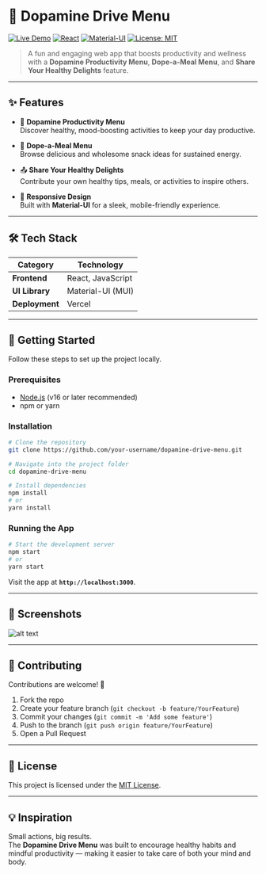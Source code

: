 # 🌟 Dopamine Drive Menu

[![Live Demo](https://img.shields.io/badge/Live%20Demo-Online-brightgreen?style=for-the-badge)](https://dopamine-drive-menu.vercel.app/)
[![React](https://img.shields.io/badge/React-18-blue?style=for-the-badge&logo=react)](https://react.dev/)
[![Material-UI](https://img.shields.io/badge/Material%20UI-5-blue?style=for-the-badge&logo=mui)](https://mui.com/)
[![License: MIT](https://img.shields.io/badge/License-MIT-yellow.svg?style=for-the-badge)](LICENSE)

> A fun and engaging web app that boosts productivity and wellness with a **Dopamine Productivity Menu**, **Dope-a-Meal Menu**, and **Share Your Healthy Delights** feature.

---

## ✨ Features

- 🧠 **Dopamine Productivity Menu**  
  Discover healthy, mood-boosting activities to keep your day productive.

- 🥗 **Dope-a-Meal Menu**  
  Browse delicious and wholesome snack ideas for sustained energy.

- 📤 **Share Your Healthy Delights**  
  Contribute your own healthy tips, meals, or activities to inspire others.

- 📱 **Responsive Design**  
  Built with **Material-UI** for a sleek, mobile-friendly experience.

---

## 🛠 Tech Stack

| Category  | Technology |
|-----------|------------|
| **Frontend** | React, JavaScript |
| **UI Library** | Material-UI (MUI) |
| **Deployment** | Vercel |

---

## 🚀 Getting Started

Follow these steps to set up the project locally.

### Prerequisites
- [Node.js](https://nodejs.org/) (v16 or later recommended)
- npm or yarn

### Installation

```bash
# Clone the repository
git clone https://github.com/your-username/dopamine-drive-menu.git

# Navigate into the project folder
cd dopamine-drive-menu

# Install dependencies
npm install
# or
yarn install
```

### Running the App

```bash
# Start the development server
npm start
# or
yarn start
```

Visit the app at **`http://localhost:3000`**.

---

## 📸 Screenshots
![alt text](<dopamine-drive-menu - Google Chrome 12-08-2025 20_30_49.png>)
> 

---

## 🤝 Contributing

Contributions are welcome! 💚  
1. Fork the repo  
2. Create your feature branch (`git checkout -b feature/YourFeature`)  
3. Commit your changes (`git commit -m 'Add some feature'`)  
4. Push to the branch (`git push origin feature/YourFeature`)  
5. Open a Pull Request  

---

## 📄 License

This project is licensed under the [MIT License](LICENSE).

---

## 💡 Inspiration

Small actions, big results.  
The **Dopamine Drive Menu** was built to encourage healthy habits and mindful productivity — making it easier to take care of both your mind and body.
